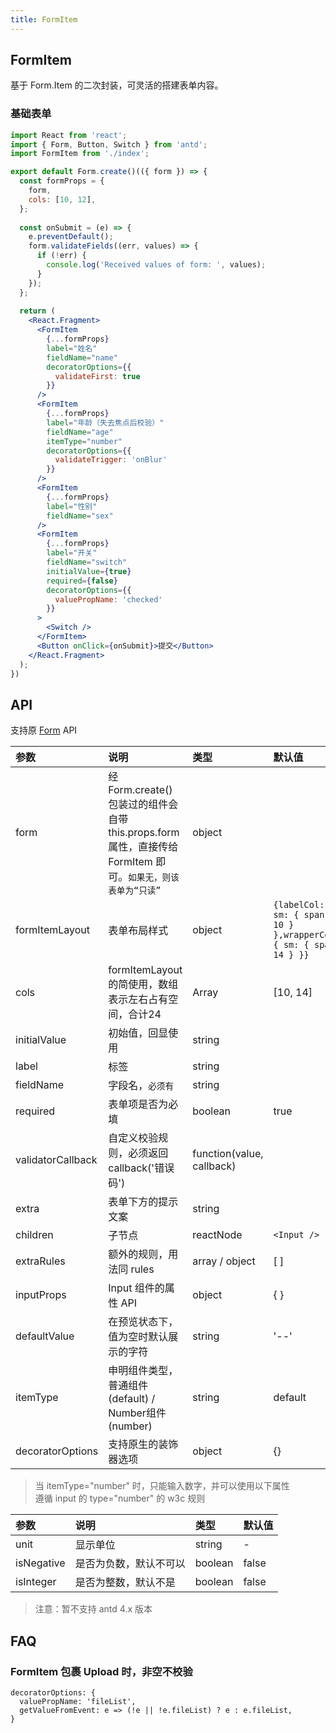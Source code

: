 ```yaml
---
title: FormItem
---
```


## FormItem

基于 Form.Item 的二次封装，可灵活的搭建表单内容。

### 基础表单

```jsx
import React from 'react';
import { Form, Button, Switch } from 'antd';
import FormItem from './index';

export default Form.create()(({ form }) => {
  const formProps = {
    form,
    cols: [10, 12],
  };
  
  const onSubmit = (e) => {
    e.preventDefault();
    form.validateFields((err, values) => {
      if (!err) {
        console.log('Received values of form: ', values);
      }
    });
  };
  
  return (
    <React.Fragment>
      <FormItem
        {...formProps}
        label="姓名"
        fieldName="name"
        decoratorOptions={{
          validateFirst: true
        }}
      />
      <FormItem
        {...formProps}
        label="年龄（失去焦点后校验）"
        fieldName="age"
        itemType="number"
        decoratorOptions={{
          validateTrigger: 'onBlur'
        }}
      />
      <FormItem
        {...formProps}
        label="性别"
        fieldName="sex"
      />
      <FormItem
        {...formProps}
        label="开关"
        fieldName="switch"
        initialValue={true}
        required={false}
        decoratorOptions={{
          valuePropName: 'checked'
        }}
      >
        <Switch />
      </FormItem>
      <Button onClick={onSubmit}>提交</Button>
    </React.Fragment>
  );
})
```

## API

支持原 [Form](https://ant-design.gitee.io/components/form-cn/) API

|参数|说明|类型|默认值|版本|
|:--|:--|:--|:--|:--|
|form|经 Form.create() 包装过的组件会自带 this.props.form 属性，直接传给 FormItem 即可。`如果无，则该表单为“只读”`|object||
|formItemLayout|表单布局样式|object|`{labelCol: { sm: { span: 10 } },wrapperCol: { sm: { span: 14 } }}`|
|cols| formItemLayout 的简使用，数组表示左右占有空间，合计24|Array|[10, 14]|
|initialValue|初始值，回显使用|string||
|label|标签|string||
|fieldName|字段名，`必须有`|string||
|required|表单项是否为必填|boolean|true|
|validatorCallback|自定义校验规则，必须返回callback('错误码')|function(value, callback)||
|extra|表单下方的提示文案|string||
|children|子节点| reactNode |`<Input />`|
|extraRules|额外的规则，用法同 rules|array / object|[ ]|
|inputProps|Input 组件的属性 API|object|{ }|
|defaultValue|在预览状态下，值为空时默认展示的字符|string|'--'|1.3.3|
|itemType|申明组件类型，普通组件(default) / Number组件(number)|string|default|
|decoratorOptions|支持原生的装饰器选项|object|{}|1.5.3|

> 当 itemType="number" 时，只能输入数字，并可以使用以下属性<br />
> 遵循 input 的 type="number" 的 w3c 规则

|参数|说明|类型|默认值|
|:--|:--|:--|:--|
|unit|显示单位|string|-|
|isNegative|是否为负数，默认不可以| boolean |false|
|isInteger|是否为整数，默认不是|boolean |false|

> 注意：暂不支持 antd 4.x 版本

## FAQ

### FormItem 包裹 Upload 时，非空不校验

```
decoratorOptions: {
  valuePropName: 'fileList',
  getValueFromEvent: e => (!e || !e.fileList) ? e : e.fileList,
}
```
